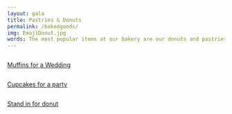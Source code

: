 ```yaml
---
layout: gala
title: Pastries & Donuts
permalink: /bakedgoods/
img: EmojiDonut.jpg
words: The most popular items at our bakery are our donuts and pastries. They're available everyday, fresh, over the counter. Come in and grab one. If you would like a bulk special order donuts are available for $17.50 for a dozen and danishes for $30.00 for a dozen. Also, [contact]({{site.baseurl}}/contact/) us if your interest in any other custom baked good such as pullman-style bread, cupcakes or muffins, or something else entirely. See a few examples below.
---
```


<div class="row row-border">
   <a href="{{site.baseurl}}/img/WeddingMuffins.jpg">
    	<div class="four columns news-piece news-piece-2 border" style="background-image: url({{site.baseurl}}/img/WeddingMuffins.jpg);">
    	<p class="news-title">Muffins for a Wedding</p>
   		</div>
   </a>

   <a href="{{site.baseurl}}/img/MonsterCupcakes.jpg">
    	<div class="four columns news-piece news-piece-2 border" style="background-image: url({{site.baseurl}}/img/MonsterCupcakes.jpg);">
    	<p class="news-title">Cupcakes for a party</p>
   		</div>
   </a>

   <a href="{{site.baseurl}}/img/UnicornCupcakes.jpg">
    	<div class="four columns news-piece news-piece-2 border" style="background-image: url({{site.baseurl}}/img/UnicornCupcakes.jpg);">
    	<p class="news-title">Stand in for donut</p>
   		</div>
   </a>
</div>
